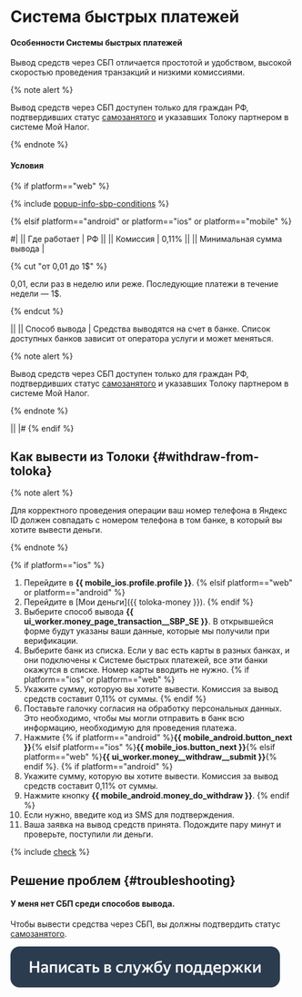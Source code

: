 # Система быстрых платежей

#### Особенности Системы быстрых платежей

Вывод средств через СБП отличается простотой и удобством, высокой скоростью проведения транзакций и низкими комиссиями.

{% note alert %}

Вывод средств через СБП доступен только для граждан РФ, подтвердивших статус [самозанятого](../self-employed/about.md) и указавших Толоку партнером в системе Мой Налог.

{% endnote %}


#### Условия

{% if platform=="web" %}

{% include [popup-info-sbp-conditions](../_includes/pay/popup-info/id-popup-info/sbp-conditions.md) %}

{% elsif platform=="android" or platform=="ios" or platform=="mobile" %}

#|
|| Где работает | РФ ||
|| Комиссия | 0,11% ||
|| Минимальная сумма вывода | 

{% cut "от 0,01 до 1$" %}

0,01, если раз в неделю или реже. Последующие платежи в течение недели — 1$.

{% endcut %}

||
|| Способ вывода | Средства выводятся на счет в банке. Список доступных банков зависит от оператора услуги и может меняться.

{% note alert %}

Вывод средств через СБП доступен только для граждан РФ, подтвердивших статус [самозанятого](../self-employed/about.md) и указавших Толоку партнером в системе Мой Налог.

{% endnote %}

||
|#
{% endif %}

## Как вывести из Толоки {#withdraw-from-toloka}

{% note alert %}

Для корректного проведения операции ваш номер телефона в Яндекс ID должен совпадать с номером телефона в том банке, в который вы хотите вывести деньги.

{% endnote %}

{% if platform=="ios" %}
1. Перейдите в **{{ mobile_ios.profile.profile }}**.
{% elsif platform=="web" or platform=="android" %}
1. Перейдите в [Мои деньги]({{ toloka-money }}).
{% endif %}
1. Выберите способ вывода **{{ ui_worker.money_page_transaction__SBP_SE }}**. В открывшейся форме будут указаны ваши данные, которые мы получили при верификации.
1. Выберите банк из списка. Если у вас есть карты в разных банках, и они подключены к Системе быстрых платежей, все эти банки окажутся в списке. Номер карты вводить не нужно.
{% if platform=="ios" or platform=="web" %}
1. Укажите сумму, которую вы хотите вывести. Комиссия за вывод средств составит 0,11% от суммы.
{% endif %}
1. Поставьте галочку согласия на обработку персональных данных. Это необходимо, чтобы мы могли отправить в банк всю информацию, необходимую для проведения платежа.
1. Нажмите {% if platform=="android" %}**{{ mobile_android.button_next }}**{% elsif platform=="ios" %}**{{ mobile_ios.button_next }}**{% elsif platform=="web" %}**{{ ui_worker.money__withdraw__submit }}**{% endif %}.
{% if platform=="android" %}
1. Укажите сумму, которую вы хотите вывести. Комиссия за вывод средств составит 0,11% от суммы.
1. Нажмите кнопку **{{ mobile_android.money_do_withdraw }}**.
{% endif %}
1. Если нужно, введите код из SMS для подтверждения.
1. Ваша заявка на вывод средств принята. Подождите пару минут и проверьте, поступили ли деньги.

{% include [check](../_includes/pay/about/check.md) %}



## Решение проблем {#troubleshooting}

#### У меня нет СБП среди способов вывода.

Чтобы вывести средства через СБП, вы должны подтвердить статус [самозанятого](../self-employed/about.md).


[![](../assets/buttons/contact-support.svg)](../troubleshooting/troubleshooting.md#money_withdrawal)

